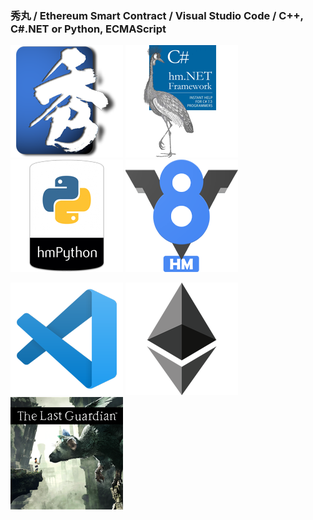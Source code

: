 ### 秀丸 / Ethereum Smart Contract / Visual Studio Code / C++, C#.NET or Python, ECMAScript

![秀丸](index_title_hm.png)
![CS](index_title_cs.png)
![Python](index_title_py.png)
![V8](index_title_v8.png)
  
![VSCode](index_title_vsc.png)
![ETH](index_title_eth.png)
![TheLastGuardian](index_title_tlg.png)
<!-- ![PMS](index_title_pms.png) -->

<!--
**komiyamma/komiyamma** is a ✨ _special_ ✨ repository because its `README.md` (this file) appears on your GitHub profile.

Here are some ideas to get you started:

- 🔭 I’m currently working on ...
- 🌱 I’m currently learning ...
- 👯 I’m looking to collaborate on ...
- 🤔 I’m looking for help with ...
- 💬 Ask me about ...
- 📫 How to reach me: ...
- 😄 Pronouns: ...
- ⚡ Fun fact: ...
-->
